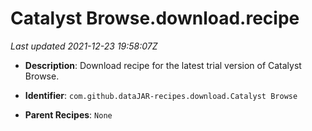 # Catalyst Browse.download.recipe

_Last updated 2021-12-23 19:58:07Z_

- **Description**: Download recipe for the latest trial version of Catalyst Browse.

- **Identifier**: `com.github.dataJAR-recipes.download.Catalyst Browse`

- **Parent Recipes**: `None`